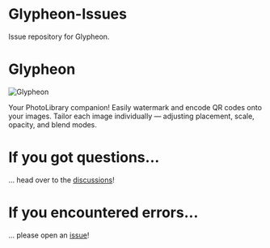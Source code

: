 # Glypheon-Issues
Issue repository for Glypheon.

# Glypheon

![Glypheon](https://glypheon.app/img/logo.png)

Your PhotoLibrary companion!
Easily watermark and encode QR codes onto your images.
Tailor each image individually — adjusting placement, scale, opacity, and blend modes.

# If you got questions...
... head over to the [discussions](https://github.com/VibeBear/Glypheon-Issues/discussions)!

# If you encountered errors...
... please open an [issue](https://github.com/VibeBear/Glypheon-Issues/issues)!